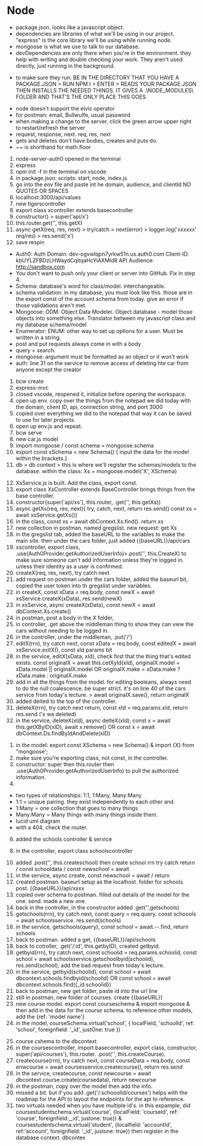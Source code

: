 # Node

<!-- SECTION Monday May, 22 -->
* package.json. looks like a javascript object.
* dependencies are libraries of what we'll be using in our project. "express" is the core library we'll be using while running node.
* mongoose is what we use to talk to our database.
* devDependencies are only there when you're in the environment. they help with writing and double checking your work. They aren't used directly, just running in the background.
<!-- IMPORTANT -->
* to make sure they run: BE IN THE DIRECTORY THAT YOU HAVE A PACKAGE.JSON > RUN NPM I > ENTER > READS YOUR PACKAGE.JSON THEN INSTALLS THE NEEDED THINGS. IT GIVES A .\NODE_MODULES\ FOLDER AND THAT'S THE ONLY PLACE THIS GOES. 
<!-- ///////////// -->
* node doesn't support the elvis operator
* for postman: email, Bullwulfe, usual password
* when making a change to the server, click the green arrow upper right to restart/refresh the server
* request, response, next. req, res, next
* gets and deletes don't have bodies, creates and puts do. 
* ~~ is shorthand for math.floor

1. node-server-auth0 opened in the terminal
2. express
3. npm init -f in the terminal on vscode
4. in package.json: scripts: start, node, index.js
5. go into the env file and paste int he domain, audience, and clientId NO QUOTES OR SPACES
6. localhost:3000/api/values
7. new tigerscontroller
8. export class xcontroller extends basecontroller
9. constructor() > super('api/x')
10. this.router.get('', this.getX)
11. async getX(req, res, next) > try/catch > next(error) > logger.log('xxxxxx' req/res) > res.send('x')
12. save respin


<!-- SECTION Tuesday, May 23 -->
* Auth0:
Auth Domain: dev-ogvwlqpn7yrkw51n.us.auth0.com
Client-ID: kbUYLZFBDzLHWaydCqitqaHcYiAXMld8
API Audience: http://sandbox.com
* You don't want to push only your client or server into GitHub. Fix in step 4.
* Schema: database's word for class/model. interchangeable. 
* schema validation: in my database, you must look like this. those are in the export const of the account schema from today. give an error if those validations aren't met. 
* Mongoose: ODM: Object Data Modeler. Object database - model those objects into something else. Translator between my javascript class and my database schema/model 
* Enumerator: ENUM: other way to set up options for a user. Must be written in a string.
* post and put requests always come in with a body
* query = search. 
* mongoose: argument must be formatted as an object or it won't work
* auth: line 31 on the service to remove access of deleting hte car from anyone except the creator

1. bcw create
2. express-mvc
3. closed vscode, reopened it, initialize before opening the workspace.
4. open up env. copy over the things from the notepad we did today with the domain, client ID, api, connection string, and port 3000
5. copied over everything we did to the notepad that way it can be saved to use for later projects.
6. open up env.js and repeat.
7. bcw serve
8. new car.js model
9. import mongoose / const schema = mongoose.schema
10. export const xSchema = new Schema() { input the data for the model within the brackets.}
11. db > db context > this is where we'll register the schemas/models to the database. within the class: Xs = mongoose.model('X', XSchema)
<!-- left side of = is "AppState" references our local app code. AppState.x. DbContext.(model name) -->
12. XsService.js is built. Add the class, export const.
13. export class XsController extends BaseController brings things from the base controller. 
14. constructor{super('api/xs'), this.router, .get('', this.getXs)}
15. async getXs(req, res, next){ try, catch, next, return res.send() const xs = await xsService.getXs()}
16. in the class, const xs = await dbContext.Xs.find(). return xs
17. new collection in postman. named gregslist. new request: get Xs
18. in the gregslist tab, added the baseURL to the variables to make the main site. then under the cars folder, just added {{baseURL}}/api/cars
19. xscontroller, export class, .use(Auth0Provider.getAuthorizedUserInfo)>.post('', this.CreateX) to make sure someone can't add information unless they're logged in. unless their identity as a user is confirmed.
20. createX(req, res, next), try catch next 
21. add request on postman under the cars folder, added the baseurl bit, copied the user token into th gregslist under variables. 
22. in createX, const xData = req.body, const newX = await xsService.createX(xData), res.send(newX)
23. in xsService, async createX(xData), const newX = await dbContext.Xs.create()
24. in postman, post a body in the X folder, 
25. in controller, .get above the middleman thing to show they can view the cars without needing to be logged in. 
26. in the controller, under the middleman, .put('/')
27. editX(rrn), try catch next, const xData =  req.body, const editedX = await xsService.exitX(), const xId params bit
28. in the service, editX(xData, xId), check first that the thing that's edited exists. const originalX = await this.cetXyId(xId), originalX.model = xData.model || originalX.model OR originalX.make = xData.make ? xData.make : originalX.make
29. add in all the things from the model. for editing booleans, always need to do the null coalescence. be super strict. it's on line 40 of the cars service from today's lecture. > await originalX.save(), return originalX
30. added delted to the top of the controller. 
31. deleteX(rrn), try catch next return, const xId = req.params.xId, return res.send ('x wa deleted)
32. in the service, deleteX(xId), async delteX(xId), const x = await this.getXByID(xID), await x.remove() OR const x = await dbContext.Ds.findByIdAndDelete(xID)

<!-- STUB JORDAN'S KICKASS FIRESIDE -->
1. in the model: export const XSchema = new Schema() & import {X} from "mongoose';
2. make sure you're exporting class, not const, in the controller.
3. constructor: super then this.router then .use(Auth0Provider.getAuthorizedUserInfo) to pull the authorized information.
4. 


<!-- SECTION Wednesday, May 24th -->
* two types of relationships: 1:1, 1:Many, Many:Many
* 1:1 = unique pairing. they exist independently to each other and 
* 1:Many = one collection that goes to many things
* Many:Many = Many things with many things inside them. 
* lucid uml diagram
* with a 404, check the router. 

<!-- 1. opened express mvc > init publish -->
<!-- 2. added the things to the .env file and the env.js -->
<!-- 3. build the school schema in the models. import mongoose. const schema -->
<!-- 4. added the things into the schema that we got from the lucid diagram. -->
<!-- 5. in the dbcontext, added the school model  -->
6. added the schools controller & service
<!-- 7. in the service, class schoolsService / export const schoolsservice -->
8. in the controller, export class schoolscontroller
<!-- 9. constructor / super. in super('api/schools') this.router -->
10. added .post('', this.createschool) then create school rrn try catch return / const schooldata / const newschool = await
11. in the service, async create, const newschool = await / return
12. created postman. baseurl setup as the localhost. folder for schools. post. {{baseURL}}/api/xxxx
13. copied over schema to postman. filled out details of the model for the one. send. made a new one.
14. back in the controller, in the constructor added .get('',getschools)
15. getschools(rrn), try catch next, const query = req.query. const schoools = await schoolsservice. res.send(schools)
16. in the service, getschools(query), const school = await.--.find, return schools
17. back to postman. added a get, {{baseURL}}/api/schools
18. back to cotroller, .get('/:id', this.getbyID), created getbyid.
19. getbyid(rrn), try catch next, const schoolid = req.params.schoolid, const school = await schoolsservice.getschoolbyid(schoolid), res.send(school), add the bad request from today's lecture.
20. in the service, getbyid(schoolid), const school = await dbcontext.schools.findbyid(schoolid) OR const school = await dbcontext.schools.find({_id:schoolid})
21. back to postman, new get folder, paste id into the url line
22. still in postman, new folder of courses. create {{baseURL}}
23. new course model. export const courseschema & import mongoose & then add in the data for the course schema. to reference other models, add the {ref: 'model name'}
24. in the model, courseSchema.virtual('school', { localField, 'schoolId', ref: 'school', foreignfield: '_id', justOne: true })
<!-- local field is what's local to where this is -->
25. course cshema to the dbcontext
26. in the coursescontroller, import basecontroller, export class, constructor, super('api/courses'), this.router. .post('', this.createCourse).
27. createcourse(rrn), try catch next, const courseData = req.body, const enwcourse = await coursesservice.createcourse(), return res.send
28. in the service, createcourse, const newcourse = await dbcontext.course.create(coursedata), return newcourse
29. in the postman, copy over the model then add the info.
30. missed a bit. but if you add .get('/:schooolId/courses') helps with the roadmap for the API to layout the endpoints for the api to reference.
31. two virtuals needed when you have multiple id's. in this expample, did coursestudentschema.virtual('course', {localField: 'courseId', ref: 'course', foreignfield:,_id', justone: true}) & coursestudentschema.virtual('student', {localfield: 'accountId', ref:'account', foreignfield: '_id', justone: true}) then register in the database context. dbcontex